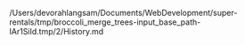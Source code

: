 /Users/devorahlangsam/Documents/WebDevelopment/super-rentals/tmp/broccoli_merge_trees-input_base_path-IAr1SiId.tmp/2/History.md